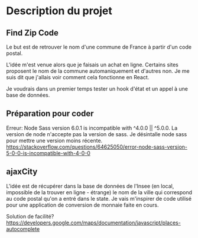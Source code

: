 # Description du projet
## Find Zip Code

Le but est de retrouver le nom d'une commune de France à partir d'un code postal.

L'idée m'est venue alors que je faisais un achat en ligne. Certains sites proposent le nom de la commune automaniquement et d'autres non. Je me suis dit que j'allais voir comment cela fonctionne en React. 

Je voudrais dans un premier temps tester un hook d'état et un appel à une base de données.

## Préparation pour coder

Erreur: Node Sass version 6.0.1 is incompatible with ^4.0.0 || ^5.0.0.
La version de node n'accepte pas la version de sass. Je désintalle node sass pour mettre une version moins récente.
https://stackoverflow.com/questions/64625050/error-node-sass-version-5-0-0-is-incompatible-with-4-0-0


## ajaxCity

L'idée est de récupérer dans la base de données de l'Insee (en local, impossible de la trouver en ligne - étrange) le nom de la ville qui correspond au code postal qu'on a entré dans le state. Je vais m'inspirer de code utilisé pour une application de conversion de monnaie faite en cours.


Solution de facilité? 
https://developers.google.com/maps/documentation/javascript/places-autocomplete
